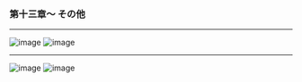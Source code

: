 ### 第十三章～ その他 

---
![image](https://user-images.githubusercontent.com/97021497/177991623-ffd50054-7154-4e22-9123-de8dd6835618.png)
![image](https://user-images.githubusercontent.com/97021497/177991821-2ae39356-afb8-454f-b6fd-0f3354e0750d.png)

---
![image](https://user-images.githubusercontent.com/97021497/177991740-2ee28d78-5656-4034-8391-680e7a22bfaa.png)
![image](https://user-images.githubusercontent.com/97021497/177991853-41bc0f71-0d51-4dd4-9c8b-ffeb999e2f17.png)

